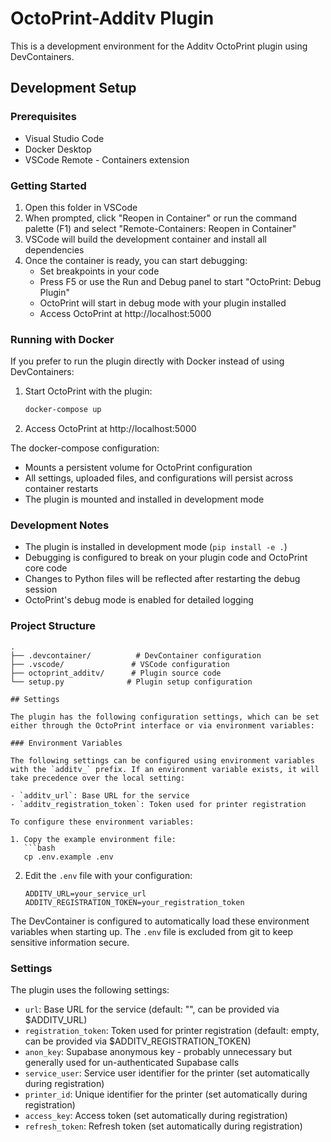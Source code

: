 # OctoPrint-Additv Plugin

This is a development environment for the Additv OctoPrint plugin using DevContainers.

## Development Setup

### Prerequisites
- Visual Studio Code
- Docker Desktop
- VSCode Remote - Containers extension

### Getting Started

1. Open this folder in VSCode
2. When prompted, click "Reopen in Container" or run the command palette (F1) and select "Remote-Containers: Reopen in Container"
3. VSCode will build the development container and install all dependencies
4. Once the container is ready, you can start debugging:
   - Set breakpoints in your code
   - Press F5 or use the Run and Debug panel to start "OctoPrint: Debug Plugin"
   - OctoPrint will start in debug mode with your plugin installed
   - Access OctoPrint at http://localhost:5000

### Running with Docker

If you prefer to run the plugin directly with Docker instead of using DevContainers:

1. Start OctoPrint with the plugin:
   ```bash
   docker-compose up
   ```
2. Access OctoPrint at http://localhost:5000

The docker-compose configuration:
- Mounts a persistent volume for OctoPrint configuration
- All settings, uploaded files, and configurations will persist across container restarts
- The plugin is mounted and installed in development mode

### Development Notes

- The plugin is installed in development mode (`pip install -e .`)
- Debugging is configured to break on your plugin code and OctoPrint core code
- Changes to Python files will be reflected after restarting the debug session
- OctoPrint's debug mode is enabled for detailed logging

### Project Structure

```
.
├── .devcontainer/          # DevContainer configuration
├── .vscode/               # VSCode configuration
├── octoprint_additv/      # Plugin source code
└── setup.py              # Plugin setup configuration

## Settings

The plugin has the following configuration settings, which can be set either through the OctoPrint interface or via environment variables:

### Environment Variables

The following settings can be configured using environment variables with the `additv_` prefix. If an environment variable exists, it will take precedence over the local setting:

- `additv_url`: Base URL for the service
- `additv_registration_token`: Token used for printer registration

To configure these environment variables:

1. Copy the example environment file:
   ```bash
   cp .env.example .env
   ```

2. Edit the `.env` file with your configuration:
   ```
   ADDITV_URL=your_service_url
   ADDITV_REGISTRATION_TOKEN=your_registration_token
   ```

The DevContainer is configured to automatically load these environment variables when starting up. The `.env` file is excluded from git to keep sensitive information secure.

### Settings

The plugin uses the following settings:

- `url`: Base URL for the service (default: "", can be provided via $ADDITV_URL)
- `registration_token`: Token used for printer registration (default: empty, can be provided via $ADDITV_REGISTRATION_TOKEN)
- `anon_key`: Supabase anonymous key - probably unnecessary but generally used for un-authenticated Supabase calls
- `service_user`: Service user identifier for the printer (set automatically during registration)
- `printer_id`: Unique identifier for the printer (set automatically during registration)
- `access_key`: Access token (set automatically during registration)
- `refresh_token`: Refresh token (set automatically during registration)
